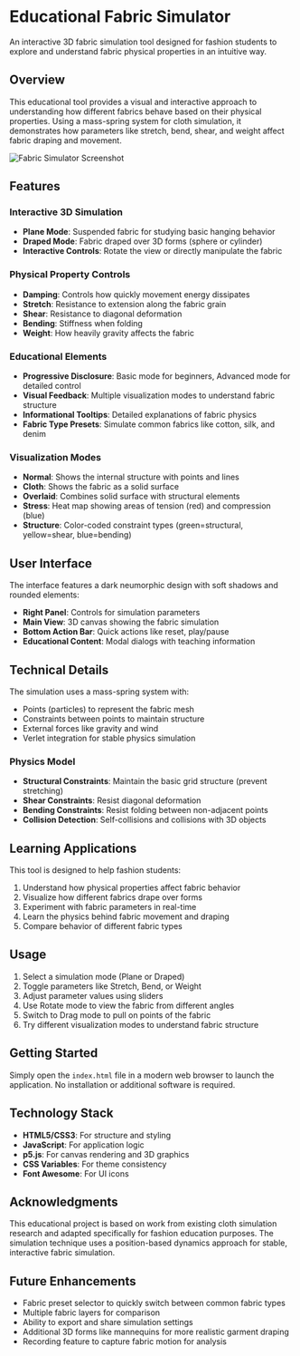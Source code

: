 # Educational Fabric Simulator

An interactive 3D fabric simulation tool designed for fashion students to explore and understand fabric physical properties in an intuitive way.

## Overview

This educational tool provides a visual and interactive approach to understanding how different fabrics behave based on their physical properties. Using a mass-spring system for cloth simulation, it demonstrates how parameters like stretch, bend, shear, and weight affect fabric draping and movement.

![Fabric Simulator Screenshot](screenshot.png)

## Features

### Interactive 3D Simulation
- **Plane Mode**: Suspended fabric for studying basic hanging behavior
- **Draped Mode**: Fabric draped over 3D forms (sphere or cylinder)
- **Interactive Controls**: Rotate the view or directly manipulate the fabric

### Physical Property Controls
- **Damping**: Controls how quickly movement energy dissipates
- **Stretch**: Resistance to extension along the fabric grain
- **Shear**: Resistance to diagonal deformation
- **Bending**: Stiffness when folding
- **Weight**: How heavily gravity affects the fabric

### Educational Elements
- **Progressive Disclosure**: Basic mode for beginners, Advanced mode for detailed control
- **Visual Feedback**: Multiple visualization modes to understand fabric structure
- **Informational Tooltips**: Detailed explanations of fabric physics
- **Fabric Type Presets**: Simulate common fabrics like cotton, silk, and denim

### Visualization Modes
- **Normal**: Shows the internal structure with points and lines
- **Cloth**: Shows the fabric as a solid surface
- **Overlaid**: Combines solid surface with structural elements
- **Stress**: Heat map showing areas of tension (red) and compression (blue)
- **Structure**: Color-coded constraint types (green=structural, yellow=shear, blue=bending)

## User Interface

The interface features a dark neumorphic design with soft shadows and rounded elements:

- **Right Panel**: Controls for simulation parameters
- **Main View**: 3D canvas showing the fabric simulation
- **Bottom Action Bar**: Quick actions like reset, play/pause
- **Educational Content**: Modal dialogs with teaching information

## Technical Details

The simulation uses a mass-spring system with:

- Points (particles) to represent the fabric mesh
- Constraints between points to maintain structure
- External forces like gravity and wind
- Verlet integration for stable physics simulation

### Physics Model

- **Structural Constraints**: Maintain the basic grid structure (prevent stretching)
- **Shear Constraints**: Resist diagonal deformation
- **Bending Constraints**: Resist folding between non-adjacent points
- **Collision Detection**: Self-collisions and collisions with 3D objects

## Learning Applications

This tool is designed to help fashion students:

1. Understand how physical properties affect fabric behavior
2. Visualize how different fabrics drape over forms
3. Experiment with fabric parameters in real-time
4. Learn the physics behind fabric movement and draping
5. Compare behavior of different fabric types

## Usage

1. Select a simulation mode (Plane or Draped)
2. Toggle parameters like Stretch, Bend, or Weight
3. Adjust parameter values using sliders
4. Use Rotate mode to view the fabric from different angles
5. Switch to Drag mode to pull on points of the fabric
6. Try different visualization modes to understand fabric structure

## Getting Started

Simply open the `index.html` file in a modern web browser to launch the application. No installation or additional software is required.

## Technology Stack

- **HTML5/CSS3**: For structure and styling
- **JavaScript**: For application logic
- **p5.js**: For canvas rendering and 3D graphics
- **CSS Variables**: For theme consistency
- **Font Awesome**: For UI icons

## Acknowledgments

This educational project is based on work from existing cloth simulation research and adapted specifically for fashion education purposes. The simulation technique uses a position-based dynamics approach for stable, interactive fabric simulation.

## Future Enhancements

- Fabric preset selector to quickly switch between common fabric types
- Multiple fabric layers for comparison
- Ability to export and share simulation settings
- Additional 3D forms like mannequins for more realistic garment draping
- Recording feature to capture fabric motion for analysis
